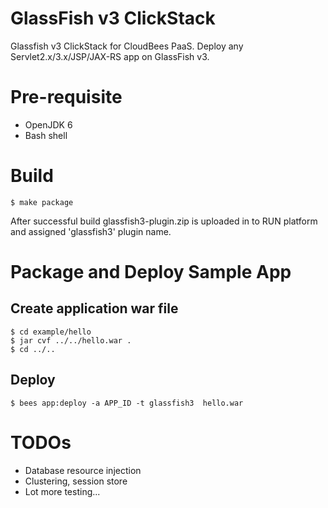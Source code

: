 # GlassFish v3 ClickStack

Glassfish v3 ClickStack for CloudBees PaaS. Deploy any Servlet2.x/3.x/JSP/JAX-RS app on GlassFish v3. 

# Pre-requisite

* OpenJDK 6
* Bash shell

# Build 

    $ make package

After successful build glassfish3-plugin.zip is uploaded in to RUN platform and assigned 'glassfish3' plugin name.


# Package and Deploy Sample App

## Create application war file
    $ cd example/hello
    $ jar cvf ../../hello.war .
    $ cd ../..

## Deploy 

    $ bees app:deploy -a APP_ID -t glassfish3  hello.war

# TODOs

* Database resource injection
* Clustering, session store
* Lot more testing...